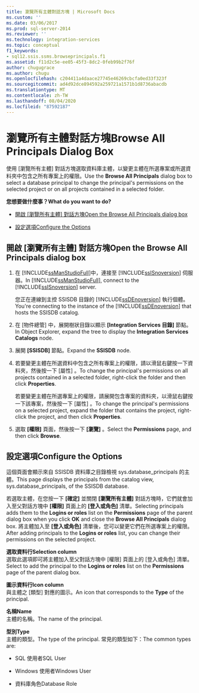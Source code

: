 ```yaml
---
title: 瀏覽所有主體對話方塊 | Microsoft Docs
ms.custom: ''
ms.date: 03/06/2017
ms.prod: sql-server-2014
ms.reviewer: ''
ms.technology: integration-services
ms.topic: conceptual
f1_keywords:
- sql12.ssis.ssms.browseprincipals.f1
ms.assetid: f11d2c5e-ee05-45f3-8dc2-0feb99b2f76f
author: chugugrace
ms.author: chugu
ms.openlocfilehash: c204411a4daace27745e46269cbcfa0ed33f323f
ms.sourcegitcommit: ad4d92dce894592a259721a1571b1d8736abacdb
ms.translationtype: MT
ms.contentlocale: zh-TW
ms.lasthandoff: 08/04/2020
ms.locfileid: "87592187"
---
```

# <a name="browse-all-principals-dialog-box"></a><span data-ttu-id="7f24c-102">瀏覽所有主體對話方塊</span><span class="sxs-lookup"><span data-stu-id="7f24c-102">Browse All Principals Dialog Box</span></span>
  <span data-ttu-id="7f24c-103">使用 [瀏覽所有主體]  對話方塊選取資料庫主體，以變更主體在所選專案或所選資料夾中包含之所有專案上的權限。</span><span class="sxs-lookup"><span data-stu-id="7f24c-103">Use the **Browse All Principals** dialog box to select a database principal to change the principal's permissions on the selected project or on all projects contained in a selected folder.</span></span>  
  
 <span data-ttu-id="7f24c-104">**您想要做什麼事？**</span><span class="sxs-lookup"><span data-stu-id="7f24c-104">**What do you want to do?**</span></span>  
  
-   <span data-ttu-id="7f24c-105">[開啟 [瀏覽所有主體] 對話方塊](#open_dialog)</span><span class="sxs-lookup"><span data-stu-id="7f24c-105">[Open the Browse All Principals dialog box](#open_dialog)</span></span>  
  
-   [<span data-ttu-id="7f24c-106">設定選項</span><span class="sxs-lookup"><span data-stu-id="7f24c-106">Configure the Options</span></span>](#options)  
  
##  <a name="open-the-browse-all-principals-dialog-box"></a><a name="open_dialog"></a> <span data-ttu-id="7f24c-107">開啟 [瀏覽所有主體] 對話方塊</span><span class="sxs-lookup"><span data-stu-id="7f24c-107">Open the Browse All Principals dialog box</span></span>  
  
1.  <span data-ttu-id="7f24c-108">在 [!INCLUDE[ssManStudioFull](../../includes/ssmanstudiofull-md.md)]中，連接至 [!INCLUDE[ssISnoversion](../../includes/ssisnoversion-md.md)] 伺服器。</span><span class="sxs-lookup"><span data-stu-id="7f24c-108">In [!INCLUDE[ssManStudioFull](../../includes/ssmanstudiofull-md.md)], connect to the [!INCLUDE[ssISnoversion](../../includes/ssisnoversion-md.md)] server.</span></span>  
  
     <span data-ttu-id="7f24c-109">您正在連線到主控 SSISDB 目錄的 [!INCLUDE[ssDEnoversion](../../includes/ssdenoversion-md.md)] 執行個體。</span><span class="sxs-lookup"><span data-stu-id="7f24c-109">You're connecting to the instance of the [!INCLUDE[ssDEnoversion](../../includes/ssdenoversion-md.md)] that hosts the SSISDB catalog.</span></span>  
  
2.  <span data-ttu-id="7f24c-110">在 [物件總管] 中，展開樹狀目錄以顯示 **[Integration Services 目錄]** 節點。</span><span class="sxs-lookup"><span data-stu-id="7f24c-110">In Object Explorer, expand the tree to display the **Integration Services Catalogs** node.</span></span>  
  
3.  <span data-ttu-id="7f24c-111">展開 **[SSISDB]** 節點。</span><span class="sxs-lookup"><span data-stu-id="7f24c-111">Expand the **SSISDB** node.</span></span>  
  
4.  <span data-ttu-id="7f24c-112">若要變更主體在所選資料中包含之所有專案上的權限，請以滑鼠右鍵按一下資料夾，然後按一下 [屬性]  。</span><span class="sxs-lookup"><span data-stu-id="7f24c-112">To change the principal's permissions on all projects contained in a selected folder, right-click the folder and then click **Properties**.</span></span>  
  
     <span data-ttu-id="7f24c-113">若要變更主體在所選專案上的權限，請展開包含專案的資料夾，以滑鼠右鍵按一下該專案，然後按一下 [屬性]  。</span><span class="sxs-lookup"><span data-stu-id="7f24c-113">To change the principal's permissions on a selected project, expand the folder that contains the project, right-click the project, and then click **Properties**.</span></span>  
  
5.  <span data-ttu-id="7f24c-114">選取 **[權限]** 頁面，然後按一下 **[瀏覽]** 。</span><span class="sxs-lookup"><span data-stu-id="7f24c-114">Select the **Permissions** page, and then click **Browse**.</span></span>  
  
##  <a name="configure-the-options"></a><a name="options"></a> <span data-ttu-id="7f24c-115">設定選項</span><span class="sxs-lookup"><span data-stu-id="7f24c-115">Configure the Options</span></span>  
 <span data-ttu-id="7f24c-116">這個頁面會顯示來自 SSISDB 資料庫之目錄檢視 sys.database_principals 的主體。</span><span class="sxs-lookup"><span data-stu-id="7f24c-116">This page displays the principals from the catalog view, sys.database_principals, of the SSISDB database.</span></span>  
  
 <span data-ttu-id="7f24c-117">若選取主體，在您按一下 **[確定]** 並關閉 **[瀏覽所有主體]** 對話方塊時，它們就會加入至父對話方塊中 **[權限]** 頁面上的 **[登入或角色]** 清單。</span><span class="sxs-lookup"><span data-stu-id="7f24c-117">Selecting principals adds them to the **Logins or roles** list on the **Permissions** page of the parent dialog box when you click **OK** and close the **Browse All Principals** dialog box.</span></span> <span data-ttu-id="7f24c-118">將主體加入至 **[登入或角色]** 清單後，您可以變更它們在所選專案上的權限。</span><span class="sxs-lookup"><span data-stu-id="7f24c-118">After adding principals to the **Logins or roles** list, you can change their permissions on the selected project.</span></span>  
  
 <span data-ttu-id="7f24c-119">**選取資料行**</span><span class="sxs-lookup"><span data-stu-id="7f24c-119">**Selection column**</span></span>  
 <span data-ttu-id="7f24c-120">選取此選項即可將主體加入至父對話方塊中 [權限] 頁面上的 [登入或角色] 清單。</span><span class="sxs-lookup"><span data-stu-id="7f24c-120">Select to add the principal to the **Logins or roles** list on the **Permissions** page of the parent dialog box.</span></span>  
  
 <span data-ttu-id="7f24c-121">**圖示資料行**</span><span class="sxs-lookup"><span data-stu-id="7f24c-121">**Icon column**</span></span>  
 <span data-ttu-id="7f24c-122">與主體之 [類型]  對應的圖示。</span><span class="sxs-lookup"><span data-stu-id="7f24c-122">An icon that corresponds to the **Type** of the principal.</span></span>  
  
 <span data-ttu-id="7f24c-123">**名稱**</span><span class="sxs-lookup"><span data-stu-id="7f24c-123">**Name**</span></span>  
 <span data-ttu-id="7f24c-124">主體的名稱。</span><span class="sxs-lookup"><span data-stu-id="7f24c-124">The name of the principal.</span></span>  
  
 <span data-ttu-id="7f24c-125">**型別**</span><span class="sxs-lookup"><span data-stu-id="7f24c-125">**Type**</span></span>  
 <span data-ttu-id="7f24c-126">主體的類型。</span><span class="sxs-lookup"><span data-stu-id="7f24c-126">The type of the principal.</span></span> <span data-ttu-id="7f24c-127">常見的類型如下：</span><span class="sxs-lookup"><span data-stu-id="7f24c-127">The common types are:</span></span>  
  
-   <span data-ttu-id="7f24c-128">SQL 使用者</span><span class="sxs-lookup"><span data-stu-id="7f24c-128">SQL User</span></span>  
  
-   <span data-ttu-id="7f24c-129">Windows 使用者</span><span class="sxs-lookup"><span data-stu-id="7f24c-129">Windows User</span></span>  
  
-   <span data-ttu-id="7f24c-130">資料庫角色</span><span class="sxs-lookup"><span data-stu-id="7f24c-130">Database Role</span></span>  
  
  
